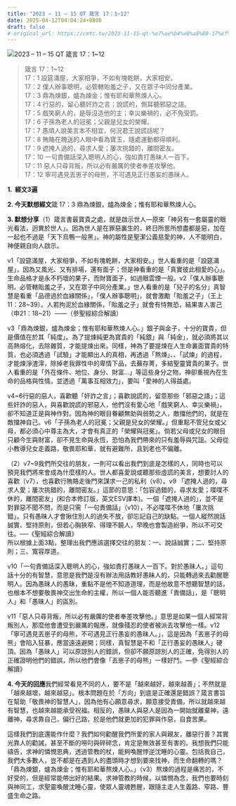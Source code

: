 ```yaml
---
title: "2023 – 11 – 15 QT 箴言 17：1~12"
date: 2025-04-12T04:04:24+0800
draft: false
# original_url: https://cmtc.tw/2023-11-15-qt-%e7%ae%b4%e8%a8%80-17%ef%bc%9a112
---
```


![2023 – 11 – 15 QT  箴言 17：1\~12](/images/qt.jpg  "2023 – 11 – 15 QT  箴言 17：1\~12")

> 箴言 17：1\~12  
> 17：1 設筵滿屋，大家相爭，不如有塊乾餅，大家相安。  
> 17：2 僕人辦事聰明，必管轄貽羞之子，又在眾子中同分產業。  
> 17：3 鼎為煉銀，爐為煉金；惟有耶和華熬煉人心。  
> 17：4 行惡的，留心聽奸詐之言；說謊的，側耳聽邪惡之語。  
> 17：5 戲笑窮人的，是辱沒造他的主；幸災樂禍的，必不免受罰。  
> 17：6 子孫為老人的冠冕；父親是兒女的榮耀。  
> 17：7 愚頑人說美言本不相宜，何況君王說謊話呢？  
> 17：8 賄賂在餽送的人眼中看為寶玉，隨處運動都得順利。  
> 17：9 遮掩人過的，尋求人愛；屢次挑錯的，離間密友。  
> 17：10 一句責備話深入聰明人的心，強如責打愚昧人一百下。  
> 17：11 惡人只尋背叛，所以必有嚴厲的使者奉差攻擊他。  
> 17：12 寧可遇見丟崽子的母熊，不可遇見正行愚妄的愚昧人。

**1.  經文3遍**

**2. 今天默想經文**箴 17：3 鼎為煉銀，爐為煉金；惟有耶和華熬煉人心。

**3. 默想分享**（1）箴言書最寶貴之處，就是啟示世人—原來「神另有一套屬靈的眼光看法，迥異於世人」。因為世人是在罪惡裏生的，終日所思所想盡都是惡，加在一起也不過是「天下烏鴨一般黑」。神的屬性是聖潔公義慈愛的神，人不能明白，神便親自向人啟示。

v1「設筵滿屋，大家相爭，不如有塊乾餅，大家相安。」世人看重的是「設筵滿屋」，因為又風光、又有排場，還有面子；但是神看重的是「真實彼此相愛的心」。生命品格才是永不朽壞的果子，而財寶面子，如過眼雲煙一般。v2「僕人辦事聰明，必管轄貽羞之子，又在眾子中同分產業。」世人看重的是「兒子的名分」真智慧是看重「品德過於血緣關係」，「僕人辦事聰明」，就會激勵「貽羞之子」（王上11：28\~39）。人若拘泥於血緣關係，「貽羞之子」就會有恃無恐，結果害人害己（申21：18\~21）——（參聖經綜合解讀）

v3「鼎為煉銀，爐為煉金；惟有耶和華熬煉人心。」銀子與金子，十分的寶貴，但是價值在於其「純度」。為了提煉純更為寶貴的「純銀」與「純金」，就必須將其以高熱熔化，去除雜質，才能提煉出來。同樣，神為了要提煉在人生命裏面寶貴的特質，也必須透過「試驗」才能顯出人的真相，再透過「熬煉」、、「試煉」的過程，才能煉淨渣滓，除掉老我罪性中的卑情下品，去蕪存菁，多結聖靈寶貴的果子。世人看重的是「外在條件、地位、身分、財富…」等這些身分之物，神卻重視內在生命的品格與性情。並透過「萬事互相效力」，要叫「愛神的人得益處。

v4\~6行惡的惡人，喜歡聽「奸詐之言」；喜歡說謊的，留意那些「邪惡之語」；這些奸詐的惡人，與喜歡說謊的邪惡人，他們沒有愛心地「戲笑窮人、幸災樂禍」，卻不知道正是與神作對。因為神的眼目眷顧無助與弱勢之人，敵擋他們的，就是在敵擋神自己。v6「子孫為老人的冠冕；父親是兒女的榮耀。」但重點不管兒女或父母，都必須心中尊主為大，才會有真正的「榮耀與冠冕」。倘若父母或兒女的眼目只顧今生與財富，卻不見生命與永恆，恐怕為我們帶來的只有羞辱與咒詛。父母從小教導兒女走義路，敬畏耶和華，就有避難所，且到老也不偏離。

（2）v7\~9我們所交往的朋友，一則可以看出我們到底是怎樣的人，同時也可以預見我們將來會成為什麼樣的人。世人都喜愛說或聽那些虛謊的美言，想要討人的喜歡（v7），也喜歡行賄賂走後門來謀求一己的私利（v8）。v9 「遮掩人過的，尋求人愛；屢次挑錯的，離間密友。」這節的意思：「包容過錯的，尋求友愛；喋喋不休的，離間密友」(和合本修訂版，英文ESV譯本)。一個「遮掩人過的」，並不是對罪惡不聞不問，而是只需「一句責備話」（v10），不必喋喋不休地「屢次挑錯」。只有愚昧人才會揪住別人的過失不放，卻忘記自己的缺點。一個人縱然說話誠實、堅持原則，但若心胸狹窄、得理不饒人，早晚也會製造紛爭，所以不可交往。──《聖經綜合解讀》  
所以根據上面3點，整理出我們應該選擇交往的朋友：一、說話誠實；二、堅持原則；三、寬容厚道。

v10「一句責備話深入聰明人的心，強如責打愚昧人一百下。對於愚昧人。」這句話十分的有智慧，意思是我們是沒有辦法用話教好愚昧人的，只能轉過來去勸醒聰明人。因為愚昧人的愚昧，重點不是他不知道道理，而是他故意不想聽智慧的話，也根本不想要敬畏神交出生命的主權，所以一個人能否聽進「責備話」，是「聰明人」和「愚昧人」的區別。

v11「惡人只尋背叛，所以必有嚴厲的使者奉差攻擊他。」意思是如果一個人經常背叛別人，那麼他會遭受到嚴厲的報應，就像殘忍的使者被派去攻擊他一樣。v12「寧可遇見丟崽子的母熊，不可遇見正行愚妄的愚昧人。」，這是因為「丟崽子的母熊」會陷入狂暴，應當遠遠避開；同樣，真智慧是不和「正行愚妄的愚昧人」硬頂。因為「愚昧人」可以原諒別人的錯誤，但卻不願原諒別人的正確，免得別人的正確證明他們的錯誤，所以他們會像「丟崽子的母熊」一樣好鬥。—參《聖經綜合解讀》

**4. 今天的回應**我們經常看見不同的人，要不是「越來越好，越來越善」；不然就是「越來越壞，越來越惡」。根本問題在於「方向」到底是正確還是錯誤？箴言書旨在幫助「敬畏神的智慧人」，因為他有心願意尋求，願意接受責備，所以就越來越有智慧，也越來越能承受祝福。相反的，愚昧人與惡人是因為一開始就離棄神，遠離神，尋求靠自己，偏行己路，於是他們就更加的犯罪與作惡，自食苦果。

這樣我們到底還能作什麼？我們如何勸醒我們所愛的家人與親友，離惡行善？其實光靠人的勸誡，甚至不斷的嘮叼與碎碎念，肯定是無效甚至有害的。我想我們只能禱告，求神的憐憫恩典，透過管教的杖，能夠喚醒悖逆沈睡的心靈。包括我自己，我們大多數人，豈不都是在遇到人的盡頭時才想到要來找神，而生命翻轉的嗎？「鼎為煉銀，爐為煉金；惟有耶和華熬煉人心。」（v3）熬煉的過程是痛苦的，不好受的，但是經常能帶出好的結果。求神管教的時候，以憐憫為念，我們也要時刻與神同工，求聖靈喚醒沈睡心靈，使眾人靈魂甦醒，跟隨主走人生義路、窄路、豐盛生命之路。